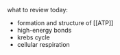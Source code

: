 what to review today:
- formation and structure of [[ATP]]
- high-energy bonds
- krebs cycle
- cellular respiration